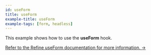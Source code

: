 ```yaml
---
id: useForm
title: useForm
example-title: useForm
example-tags: [form, headless]
---
```


This example shows how to use the **useForm** hook.

[Refer to the Refine useForm documentation for more information. →](/docs/data/hooks/use-form)

<CodeSandboxExample path="form-core-use-form" />
